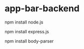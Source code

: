 # app-bar-backend
<!-- Framework de trabajo -->
npm install node.js

<!-- Para levantar servidor local http -->
npm install express.js

<!-- para manejar flujos de datos JSON -->
npm install body-parser 

